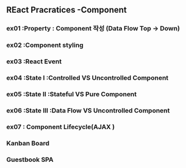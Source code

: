## REact Pracratices -Component

### ex01 :Property : Component 작성 (Data Flow Top -> Down)
### ex02 :Component styling        
### ex03 :React Event              
### ex04 :State I :Controlled VS Uncontrolled Component
### ex05 :State II :Stateful VS Pure Component
### ex06 :State III :Data Flow VS Uncontrolled Component
### ex07 : Component Lifecycle(AJAX )

### Kanban Board
### Guestbook SPA